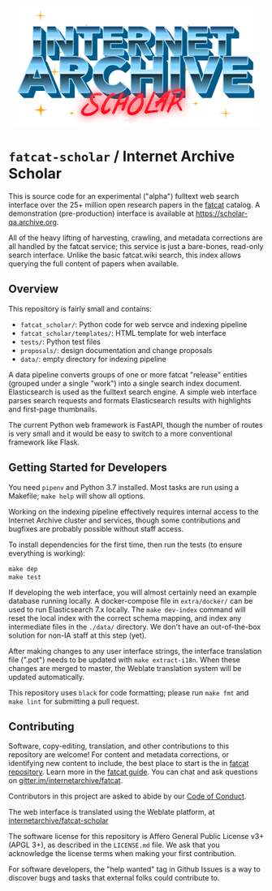 
<div align="center">
<img src="fatcat_scholar/static/scholar-vaporwave-logo.png">
</div>

`fatcat-scholar` / Internet Archive Scholar
===========================================

This is source code for an experimental ("alpha") fulltext web search interface
over the 25+ million open research papers in the [fatcat](https://fatcat.wiki)
catalog. A demonstration (pre-production) interface is available at
<https://scholar-qa.archive.org>.

All of the heavy lifting of harvesting, crawling, and metadata corrections are
all handled by the fatcat service; this service is just a bare-bones, read-only
search interface. Unlike the basic fatcat.wiki search, this index allows
querying the full content of papers when available.


## Overview

This repository is fairly small and contains:

- `fatcat_scholar/`: Python code for web servce and indexing pipeline
- `fatcat_scholar/templates/`: HTML template for web interface
- `tests/`: Python test files
- `proposals/`: design documentation and change proposals
- `data/`: empty directory for indexing pipeline

A data pipeline converts groups of one or more fatcat "release" entities
(grouped under a single "work") into a single search index document.
Elasticsearch is used as the fulltext search engine. A simple web interface
parses search requests and formats Elasticsearch results with highlights and
first-page thumbnails.

The current Python web framework is FastAPI, though the number of routes is
very small and it would be easy to switch to a more conventional framework like
Flask.


## Getting Started for Developers

You need `pipenv` and Python 3.7 installed. Most tasks are run using a
Makefile; `make help` will show all options.

Working on the indexing pipeline effectively requires internal access to the
Internet Archive cluster and services, though some contributions and bugfixes
are probably possible without staff access.

To install dependencies for the first time, then run the tests (to ensure
everything is working):

    make dep
    make test

If developing the web interface, you will almost certainly need an example
database running locally. A docker-compose file in `extra/docker/` can be used
to run Elasticsearch 7.x locally. The `make dev-index` command will reset the
local index with the correct schema mapping, and index any intermediate files
in the `./data/` directory. We don't have an out-of-the-box solution for non-IA
staff at this step (yet).

After making changes to any user interface strings, the interface translation
file (".pot") needs to be updated with `make extract-i18n`. When these changes
are merged to master, the Weblate translation system will be updated
automatically.

This repository uses `black` for code formatting; please run `make fmt` and
`make lint` for submitting a pull request.


## Contributing

Software, copy-editing, translation, and other contributions to this repository
are welcome! For content and metadata corrections, or identifying new content
to include, the best place to start is the in [fatcat
repository](https://github.com/internetarchive/fatcat). Learn more in the
[fatcat guide](https://guide.fatcat.wiki). You can chat and ask questions on
[gitter.im/internetarchive/fatcat](https://gitter.im/internetarchive/fatcat).

Contributors in this project are asked to abide by our
[Code of Conduct](https://guide.fatcat.wiki/code_of_conduct.html).

The web interface is translated using the Weblate platform, at
[internetarchive/fatcat-scholar](https://hosted.weblate.org/projects/internetarchive/fatcat-scholar/)

The software license for this repository is Affero General Public License v3+
(APGL 3+), as described in the `LICENSE.md` file. We ask that you acknowledge
the license terms when making your first contribution.

For software developers, the "help wanted" tag in Github Issues is a way to
discover bugs and tasks that external folks could contribute to.


